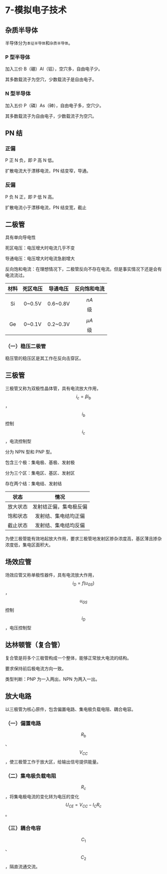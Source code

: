 # 7-模拟电子技术

## 杂质半导体

半导体分为`本征半导体`和`杂质半导体`。

### P 型半导体

加入三价 B（硼）Al（铝），空穴多，自由电子少。

其多数载流子为空穴，少数载流子是自由电子。

### N 型半导体

加入五价 P（磷）As（砷），自由电子多，空穴少。

其多数载流子为自由电子，少数载流子为空穴。

## PN 结

### 正偏

P 正 N 负，即 P 高 N 低。

扩散电流大于漂移电流，PN 结变窄，导通。

### 反偏

P 负 N 正，即 P 低 N 高。

扩散电流小于漂移电流，PN 结变宽，截止

## 二极管

具有单向导电性

死区电压：电压增大时电流几乎不变

导通电压：电压增大时电流急剧增大

反向饱和电流：在理想情况下，二极管反向不存在电流。但是事实情况下还是会有电流流过。

| 材料 | 死区电压 | 导通电压 | 反向饱和电流 |
| :-: | :-: | :-: | :-: |
| Si | 0~0.5V | 0.6~0.8V | $$nA$$ 级 |
| Ge | 0~0.1V | 0.2~0.3V | $$\mu A$$ 级 |

### （一）稳压二极管

稳压管的稳压区是其工作在反向击穿区。

## 三极管

三极管又称为双极性晶体管，具有电流放大作用，$$i_c = \beta i_b$$，$$i_b$$ 控制 $$i_c$$，电流控制型


分为 NPN 型和 PNP 型。

包含三个极：集电极、基极、发射极

分为三个区：集电区、基区、发射区

存在两个结：集电结、发射结

| 状态 | 情况 |
| :-: | :-: |
| 放大状态 | 发射结正偏，集电极反偏 |
| 饱和状态 | 发射结、集电结均正偏 |
| 截止状态 | 发射结、集电结均反偏 |

为使三极管能有效地起放大作用，要求三极管地发射区掺杂浓度高，基区薄且掺杂浓度低，集电区面积大。

## 场效应管

场效应管又称单极性器件，具有电流放大作用，$$i_D = f(u_{GS})$$，$$u_{GS}$$ 控制 $$i_D$$，电压控制型

## 达林顿管（复合管）

复合管是将多个三极管构成一个整体，能够正常放大电流的结构。

要求保持前后极电流方向一致。

类型判断：PNP 为一入两出，NPN 为两入一出。

## 放大电路

以三极管为核心原件，包含偏置电路、集电极负载电阻、耦合电容。

### （一）偏置电路

$$R_b$$、$$V_{CC}$$，使三极管工作于放大区，给输出信号提供能量。

### （二）集电极负载电阻

$$R_c$$，将集电极电流的变化转为电压的变化 $$U_{CE} = V_{CC} - I_C R_c$$。

### （三）耦合电容

$$C_1$$、$$C_2$$，隔直流通交流。
